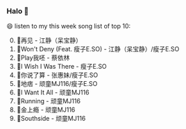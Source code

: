 

### Halo 👋

😄 listen to my this week song list of top 10:

0. 🌈再见 - 江静（呆宝静）
1. 🌈Won't Deny (Feat. 瘦子E.SO) - 江静（呆宝静）/瘦子E.SO
2. 🌈Play我呸 - 蔡依林
3. 🌈I Wish I Was There - 瘦子E.SO
4. 🌈你说了算 - 张惠妹/瘦子E.SO
5. 🌈地痞 - 顽童MJ116/瘦子E.SO
6. 🌈I Want It All - 顽童MJ116
7. 🌈Running   - 顽童MJ116
8. 🌈金上瘾 - 顽童MJ116
9. 🌈Southside - 顽童MJ116

